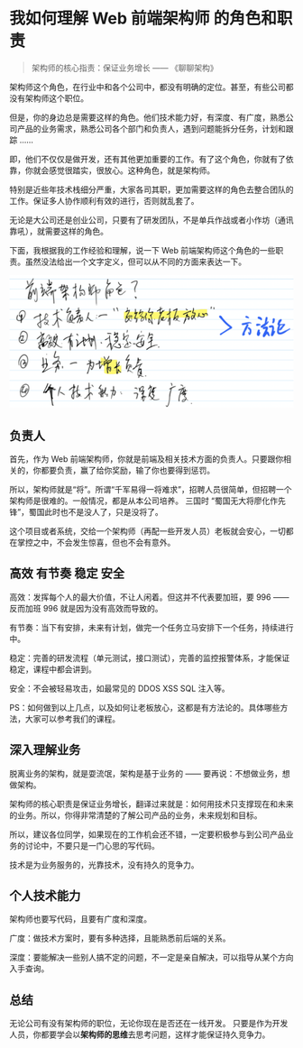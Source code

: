 # 我如何理解 Web 前端架构师 的角色和职责

> 架构师的核心指责：保证业务增长 —— 《聊聊架构》

架构师这个角色，在行业中和各个公司中，都没有明确的定位。甚至，有些公司都没有架构师这个职位。

但是，你的身边总是需要这样的角色。他们技术能力好，有深度、有广度，熟悉公司产品的业务需求，熟悉公司各个部门和负责人，遇到问题能拆分任务，计划和跟踪 ……

即，他们不仅仅是做开发，还有其他更加重要的工作。有了这个角色，你就有了依靠，你就会感觉很踏实，很放心。这种角色，就是架构师。

特别是近些年技术栈细分严重，大家各司其职，更加需要这样的角色去整合团队的工作。保证多人协作顺利有效的进行，否则就乱套了。

无论是大公司还是创业公司，只要有了研发团队，不是单兵作战或者小作坊（通讯靠吼），就需要这样的角色。

下面，我根据我的工作经验和理解，说一下 Web 前端架构师这个角色的一些职责。虽然没法给出一个文字定义，但可以从不同的方面来表达一下。

![](./images/role.png)

## 负责人

首先，作为 Web 前端架构师，你就是前端及相关技术方面的负责人。只要跟你相关的，你都要负责，赢了给你奖励，输了你也要得到惩罚。

所以，架构师就是“将”。所谓“千军易得一将难求”，招聘人员很简单，但招聘一个架构师是很难的。一般情况，都是从本公司培养。
三国时 “蜀国无大将廖化作先锋”，蜀国此时也不是没人了，只是没将了。

这个项目或者系统，交给一个架构师（再配一些开发人员）老板就会安心，一切都在掌控之中，不会发生惊喜，但也不会有意外。

## 高效 有节奏 稳定 安全

高效：发挥每个人的最大价值，不让人闲着。但这并不代表要加班，要 996 —— 反而加班 996 就是因为没有高效而导致的。

有节奏：当下有安排，未来有计划，做完一个任务立马安排下一个任务，持续进行中。

稳定：完善的研发流程（单元测试，接口测试），完善的监控报警体系，才能保证稳定，课程中都会讲到。

安全：不会被轻易攻击，如最常见的 DDOS XSS SQL 注入等。

PS：如何做到以上几点，以及如何让老板放心，这都是有方法论的。具体哪些方法，大家可以参考我们的课程。

## 深入理解业务

脱离业务的架构，就是耍流氓，架构是基于业务的 —— 要再说：不想做业务，想做架构。

架构师的核心职责是保证业务增长，翻译过来就是：如何用技术只支撑现在和未来的业务。所以，你得非常清楚的了解公司产品的业务，未来规划和目标。

所以，建议各位同学，如果现在的工作机会还不错，一定要积极参与到公司产品业务的讨论中，不要只是一门心思的写代码。

技术是为业务服务的，光靠技术，没有持久的竞争力。

## 个人技术能力

架构师也要写代码，且要有广度和深度。

广度：做技术方案时，要有多种选择，且能熟悉前后端的关系。

深度：要能解决一些别人搞不定的问题，不一定是亲自解决，可以指导从某个方向入手查询。

## 总结

无论公司有没有架构师的职位，无论你现在是否还在一线开发。
只要是作为开发人员，你都要学会以**架构师的思维**去思考问题，这样才能保证持久竞争力。
